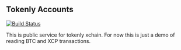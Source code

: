 ## Tokenly Accounts

[![Build Status](https://travis-ci.org/tokenly/xchain.svg?branch=master)](https://travis-ci.org/tokenly/xchain)

This is public service for tokenly xchain.  For now this is just a demo of reading BTC and XCP transactions.

